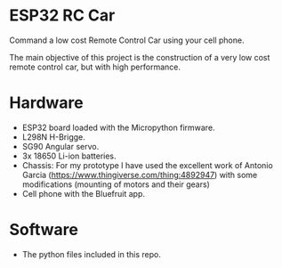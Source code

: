 # ESP32 RC Car
Command a low cost Remote Control Car using your cell phone.

The main objective of this project is the construction of a very low cost remote control car, but with high performance.
# Hardware
* ESP32 board loaded with the Micropython firmware.
* L298N H-Brigge.
* SG90 Angular servo.
* 3x 18650 Li-ion batteries.
* Chassis: For my prototype I have used the excellent work of Antonio Garcia (https://www.thingiverse.com/thing:4892947) with some modifications (mounting of motors and their gears)
* Cell phone with the Bluefruit app.
# Software
* The python files included in this repo.

